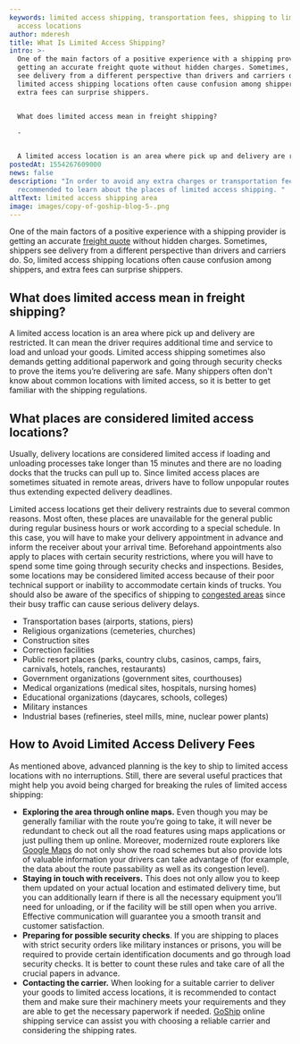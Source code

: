 ```yaml
---
keywords: limited access shipping, transportation fees, shipping to limited
  access locations
author: mderesh
title: What Is Limited Access Shipping?
intro: >-
  One of the main factors of a positive experience with a shipping provider is
  getting an accurate freight quote without hidden charges. Sometimes, shippers
  see delivery from a different perspective than drivers and carriers do. So,
  limited access shipping locations often cause confusion among shippers, and
  extra fees can surprise shippers. 


  What does limited access mean in freight shipping?

  -


  A limited access location is an area where pick up and delivery are restricted. It can mean the driver requires add
postedAt: 1554267609000
news: false
description: "In order to avoid any extra charges or transportation fees, it is
  recommended to learn about the places of limited access shipping. "
altText: limited access shipping area
image: images/copy-of-goship-blog-5-.png
---
```

One of the main factors of a positive experience with a shipping provider is getting an accurate [freight quote](https://app.goship.com/#/wizard) without hidden charges. Sometimes, shippers see delivery from a different perspective than drivers and carriers do. So, limited access shipping locations often cause confusion among shippers, and extra fees can surprise shippers.

## **What does limited access mean in freight shipping?**

A limited access location is an area where pick up and delivery are restricted. It can mean the driver requires additional time and service to load and unload your goods. Limited access shipping sometimes also demands getting additional paperwork and going through security checks to prove the items you’re delivering are safe. Many shippers often don't know about common locations with limited access, so it is better to get familiar with the shipping regulations.

## **What places are considered limited access locations?**

Usually, delivery locations are considered limited access if loading and unloading processes take longer than 15 minutes and there are no loading docks that the trucks can pull up to. Since limited access places are sometimes situated in remote areas, drivers have to follow unpopular routes thus extending expected delivery deadlines. 

Limited access locations get their delivery restraints due to several common reasons. Most often, these places are unavailable for the general public during regular business hours or work according to a special schedule. In this case, you will have to make your delivery appointment in advance and inform the receiver about your arrival time. Beforehand appointments also apply to places with certain security restrictions, where you will have to spend some time going through security checks and inspections. Besides, some locations may be considered limited access because of their poor technical support or inability to accommodate certain kinds of trucks. You should also be aware of the specifics of shipping to [congested areas](https://www.goship.com/posts/how-port-congestion-will-affect-retailers-this-season) since their busy traffic can cause serious delivery delays.

<!--StartFragment-->

* Transportation bases (airports, stations, piers)
* Religious organizations (cemeteries, churches)
* Construction sites
* Correction facilities
* Public resort places (parks, country clubs, casinos, camps, fairs, carnivals, hotels, ranches, restaurants)
* Government organizations (government sites, courthouses)
* Medical organizations (medical sites, hospitals, nursing homes)
* Educational organizations (daycares, schools, colleges)
* Military instances
* Industrial bases (refineries, steel mills, mine, nuclear power plants)

## How to Avoid Limited Access Delivery Fees 

As mentioned above, advanced planning is the key to ship to limited access locations with no interruptions. Still, there are several useful practices that might help you avoid being charged for breaking the rules of limited access shipping:

* **Exploring the area through online maps.** Even though you may be generally familiar with the route you’re going to take, it will never be redundant to check out all the road features using maps applications or just pulling them up online. Moreover, modernized route explorers like [Google Maps](https://maps.google.com) do not only show the road schemes but also provide lots of valuable information your drivers can take advantage of (for example, the data about the route passability as well as its congestion level).
* **Staying in touch with receivers.** This does not only allow you to keep them updated on your actual location and estimated delivery time, but you can additionally learn if there is all the necessary equipment you’ll need for unloading, or if the facility will be still open when you arrive. Effective communication will guarantee you a smooth transit and customer satisfaction.
* **Preparing for possible security checks**. If you are shipping to places with strict security orders like military instances or prisons, you will be required to provide certain identification documents and go through load security checks. It is better to count these rules and take care of all the crucial papers in advance.
* **Contacting the carrier.** When looking for a suitable carrier to deliver your goods to limited access locations, it is recommended to contact them and make sure their machinery meets your requirements and they are able to get the necessary paperwork if needed. [GoShip](https://www.goship.com/) online shipping service can assist you with choosing a reliable carrier and considering the shipping rates.